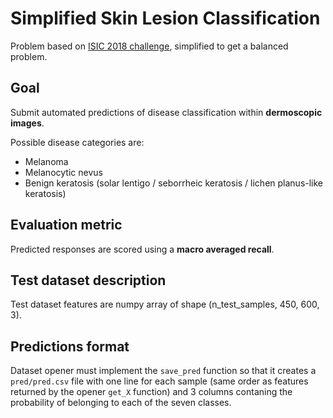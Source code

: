 # Simplified Skin Lesion Classification 

Problem based on [ISIC 2018 challenge](https://challenge2018.isic-archive.com/task3/), simplified to get a balanced problem.

## Goal

Submit automated predictions of disease classification within **dermoscopic images**.

Possible disease categories are:

- Melanoma
- Melanocytic nevus
- Benign keratosis (solar lentigo / seborrheic keratosis / lichen planus-like keratosis)

## Evaluation metric

Predicted responses are scored using a **macro averaged recall**.

## Test dataset description

Test dataset features are numpy array of shape (n_test_samples, 450, 600, 3).

## Predictions format

Dataset opener must implement the `save_pred` function so that it creates a `pred/pred.csv` file with one line for each sample (same order as features returned by the opener `get_X` function) and 3 columns contaning the probability of belonging to each of the seven classes.
